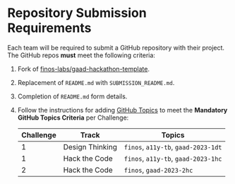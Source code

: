 # Repository Submission Requirements
Each team will be required to submit a GitHub repository with their project. The GitHub repos **must** meet the following criteria:

1. Fork of [finos-labs/gaad-hackathon-template](https://github.com/finos-labs/gaad-hackathon-template).
2. Replacement of `README.md` with `SUBMISSION_README.md`.
3. Completion of `README.md` form details.
4. Follow the instructions for adding [GitHub Topics][1] to meet the **Mandatory GitHub Topics Criteria** per Challenge:

    | Challenge | Track | Topics |
    | --- | --- | --- |
    | 1 | Design Thinking | `finos`, `a11y-tb`, `gaad-2023-1dt`|
    | 1 | Hack the Code | `finos`, `a11y-tb`, `gaad-2023-1hc`|
    | 2 | Hack the Code | `finos`, `gaad-2023-2hc`|


<!--- Reusable Resources --->
[1]: https://docs.github.com/en/enterprise-server@3.0/repositories/managing-your-repositorys-settings-and-features/customizing-your-repository/classifying-your-repository-with-topics#adding-topics-to-your-repository
